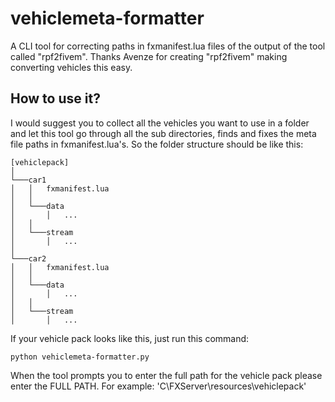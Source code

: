 # vehiclemeta-formatter
A CLI tool for correcting paths in fxmanifest.lua files of the output of the tool called "rpf2fivem". Thanks Avenze for creating "rpf2fivem" making converting vehicles this easy.

## How to use it?
I would suggest you to collect all the vehicles you want to use in a folder and let this tool go through all the sub directories, finds and fixes the meta file paths in fxmanifest.lua's. So the folder structure should be like this: 

```
[vehiclepack]
│
└───car1
│   │   fxmanifest.lua
│   │
│   └───data
│       │   ...
│   │
│   └───stream
│       │   ...
│   
└───car2
│   │   fxmanifest.lua
│   │
│   └───data
│       │   ...
│   │
│   └───stream
│       │   ...
```

If your vehicle pack looks like this, just run this command:
```
python vehiclemeta-formatter.py
```

When the tool prompts you to enter the full path for the vehicle pack please enter the FULL PATH. For example: 'C\FXServer\resources\vehiclepack'
